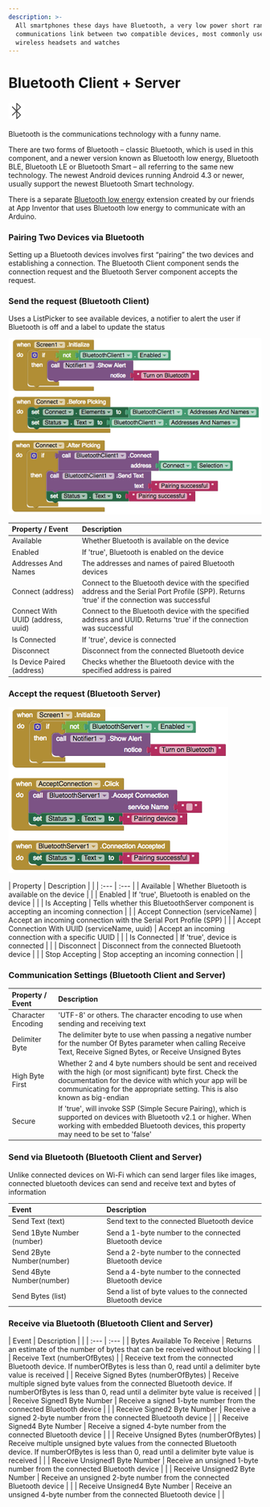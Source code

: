 ```yaml
---
description: >-
  All smartphones these days have Bluetooth, a very low power short range
  communications link between two compatible devices, most commonly used to pair
  wireless headsets and watches
---
```


# Bluetooth Client + Server

### ![](../../../../.gitbook/assets/bluetooth-icon.png)

Bluetooth is the communications technology with a funny name. 

There are two forms of Bluetooth – classic Bluetooth, which is used in this component, and a newer version known as Bluetooth low energy, Bluetooth BLE, Bluetooth LE or Bluetooth Smart – all referring to the same new technology. The newest Android devices running Android 4.3 or newer, usually support the newest Bluetooth Smart technology.

There is a separate [Bluetooth low energy](http://iot.appinventor.mit.edu/#/bluetoothle/bluetoothleintro) extension created by our friends at App Inventor that uses Bluetooth low energy to communicate with an Arduino.

### Pairing Two Devices via Bluetooth

Setting up a Bluetooth devices involves first “pairing” the two devices and establishing a connection. The Bluetooth Client component sends the connection request and the Bluetooth Server component accepts the request.

### Send the request \(Bluetooth Client\)

Uses a ListPicker to see available devices, a notifier to alert the user if Bluetooth is off and a label to update the status

![](../../../../.gitbook/assets/bluetooth-blocks-1.png)

| Property / Event | Description |
| :--- | :--- |
| Available | Whether Bluetooth is available on the device |
| Enabled | If 'true', Bluetooth is enabled on the device |
| Addresses And Names | The addresses and names of paired Bluetooth devices |
| Connect \(address\) | Connect to the Bluetooth device with the specified address and the Serial Port Profile \(SPP\). Returns 'true' if the connection was successful |
| Connect With UUID \(address, uuid\) | Connect to the Bluetooth device with the specified address and UUID. Returns 'true' if the connection was successful |
| Is Connected | If 'true', device is connected |
| Disconnect | Disconnect from the connected Bluetooth device |
| Is Device Paired \(address\) | Checks whether the Bluetooth device with the specified address is paired |

### Accept the request \(Bluetooth Server\)

![](../../../../.gitbook/assets/bluetooth-blocks-2.png)

| Property | Description |  |
| :--- | :--- |
| Available | Whether Bluetooth is available on the device |  |
| Enabled | If 'true', Bluetooth is enabled on the device |  |
| Is Accepting | Tells whether this BluetoothServer component is accepting an incoming connection |  |
| Accept Connection \(serviceName\) | Accept an incoming connection with the Serial Port Profile \(SPP\) |  |
| Accept Connection With UUID \(serviceName, uuid\) | Accept an incoming connection with a specific UUID |  |
| Is Connected | If 'true', device is connected |  |
| Disconnect | Disconnect from the connected Bluetooth device |  |
| Stop Accepting | Stop accepting an incoming connection |  |

### Communication Settings \(Bluetooth Client and Server\)

| Property / Event | Description |
| :--- | :--- |
| Character Encoding | 'UTF-8' or others. The character encoding to use when sending and receiving text |
| Delimiter Byte | The delimiter byte to use when passing a negative number for the number Of Bytes parameter when calling Receive Text, Receive Signed Bytes, or Receive Unsigned Bytes |
| High Byte First | Whether 2 and 4 byte numbers should be sent and received with the high \(or most significant\) byte first. Check the documentation for the device with which your app will be communicating for the appropriate setting. This is also known as big-endian |
| Secure | If 'true', will invoke SSP \(Simple Secure Pairing\), which is supported on devices with Bluetooth v2.1 or higher. When working with embedded Bluetooth devices, this property may need to be set to 'false' |

### Send via Bluetooth \(Bluetooth Client and Server\)

Unlike connected devices on Wi-Fi which can send larger files like images, connected bluetooth devices can send and receive text and bytes of information

| Event | Description |
| :--- | :--- |
| Send Text \(text\) | Send text to the connected Bluetooth device |
| Send 1Byte Number \(number\) | Send a 1-byte number to the connected Bluetooth device |
| Send 2Byte Number\(number\) | Send a 2-byte number to the connected Bluetooth device |
| Send 4Byte Number\(number\) | Send a 4-byte number to the connected Bluetooth device |
| Send Bytes \(list\) | Send a list of byte values to the connected Bluetooth device |

### Receive via Bluetooth \(Bluetooth Client and Server\)

| Event | Description |  |
| :--- | :--- |
| Bytes Available To Receive | Returns an estimate of the number of bytes that can be received without blocking |  |
| Receive Text \(numberOfBytes\) |  | Receive text from the connected Bluetooth device. If numberOfBytes is less than 0, read until a delimiter byte value is received |
| Receive Signed Bytes \(numberOfBytes\) | Receive multiple signed byte values from the connected Bluetooth device. If numberOfBytes is less than 0, read until a delimiter byte value is received |  |
| Receive Signed1 Byte Number | Receive a signed 1-byte number from the connected Bluetooth device |  |
| Receive Signed2 Byte Number | Receive a signed 2-byte number from the connected Bluetooth device |  |
| Receive Signed4 Byte Number | Receive a signed 4-byte number from the connected Bluetooth device |  |
| Receive Unsigned Bytes \(numberOfBytes\) | Receive multiple unsigned byte values from the connected Bluetooth device. If numberOfBytes is less than 0, read until a delimiter byte value is received |  |
| Receive Unsigned1 Byte Number | Receive an unsigned 1-byte number from the connected Bluetooth device |  |
| Receive Unsigned2 Byte Number | Receive an unsigned 2-byte number from the connected Bluetooth device |  |
| Receive Unsigned4 Byte Number | Receive an unsigned 4-byte number from the connected Bluetooth device |  |

